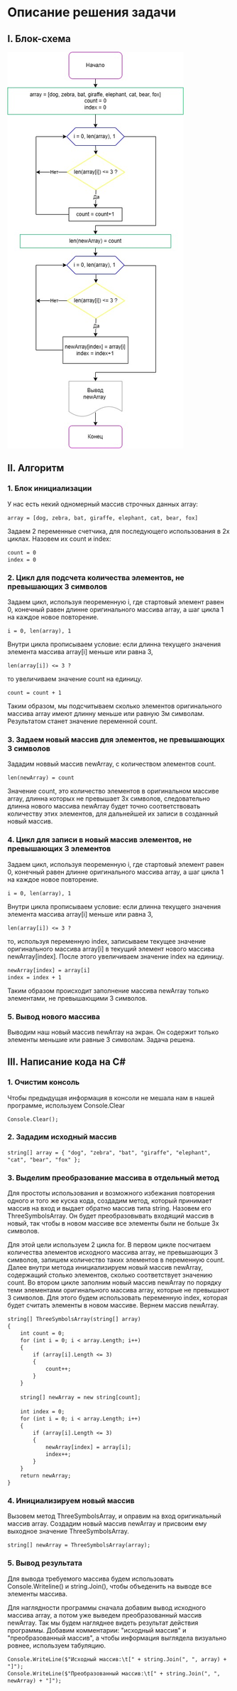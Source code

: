 # Описание решения задачи

## I. Блок-схема

![Block diagram](BlockDiagram.png)

## II. Алгоритм

### 1. Блок инициализации 

У нас есть некий одномерный массив строчных данных array:
```
array = [dog, zebra, bat, giraffe, elephant, cat, bear, fox]
```
Задаем 2 переменные счетчика, для последующего использования в 2х циклах. Назовем их count и index:
```
count = 0
index = 0
```
### 2. Цикл для подсчета количества элементов, не превышающих 3 символов

Задаем цикл, используя пеоременную i, где стартовый элемент равен 0, конечный равен длинне оригинального массива array, а шаг цикла 1 на каждое новое повторение.
```
i = 0, len(array), 1
```

Внутри цикла прописываем условие: если длинна текущего значения элемента массива array[i] меньше или равна 3,
```
len(array[i]) <= 3 ?
```

то увеличиваем значение count на единицу.
```
count = count + 1
```
Таким образом, мы подсчитываем сколько элементов оригинального массива array имеют длинну меньше или равную 3м символам. Результатом станет значение переменной count.

### 3. Задаем новый массив для элементов, не превышающих 3 символов

Зададим новвый массив newArray, с количеством элементов count.
```
len(newArray) = count
```

Значение count, это количество элементов в оригинальном массиве array, длинна которых не превышает 3х символов, следовательно длинна нового массива newArray будет точно соответствовать количеству этих элементов, для дальнейшей их записи в созданный новый массив.

### 4. Цикл для записи в новый массив элементов, не превышающих 3 элементов

Задаем цикл, используя пеоременную i, где стартовый элемент равен 0, конечный равен длинне оригинального массива array, а шаг цикла 1 на каждое новое повторение.
```
i = 0, len(array), 1
```

Внутри цикла прописываем условие: если длинна текущего значения элемента массива array[i] меньше или равна 3,
```
len(array[i]) <= 3 ?
```

то, используя переменную index, записываем текущее значение оригинального массива array[i] в текущий элемент нового массива newArray[index]. После этого увеличиваем значение index на единицу.
```
newArray[index] = array[i]
index = index + 1
```
Таким образом происходит заполнение массива newArray только элементами, не превышающими 3 символов.

### 5. Вывод нового массива

Выводим наш новый массив newArray на экран. Он содержит только элементы меньшие или равные 3 символам.
Задача решена.

## III. Написание кода на С#

### 1. Очистим консоль

Чтобы предыдущая информация в консоли не мешала нам в нашей программе, используем Console.Clear
```
Console.Clear();
```
### 2. Зададим исходный массив
```
string[] array = { "dog", "zebra", "bat", "giraffe", "elephant", "cat", "bear", "fox" };
```

### 3. Выделим преобразование массива в отдельный метод

Для простоты использования и возможного избежания повторения одного и того же куска кода, создадим метод, который принимает массив на вход и выдает обратно массив типа string. Назовем его ThreeSymbolsArray. Он будет преобразовывать входящий массив в новый, так чтобы в новом массиве все элементы были не больше 3х символов.

Для этой цели используем 2 цикла for. В первом цикле посчитаем количества элементов исходного массива array, не превышающих 3 символов, запишем количество таких элементов в переменную count. Далее внутри метода инициализируем новый массив newArray, содержащий столько элементов, сколько соответствует значению count. Во втором цикле заполним новый массив newArray по порядку теми элементами оригинального массива array, которые не превышают 3 символов. Для этого будем использовать переменную index, которая будет считать элементы в новом массиве. Вернем массив newArray.

```
string[] ThreeSymbolsArray(string[] array)
{
    int count = 0;
    for (int i = 0; i < array.Length; i++)
    {
        if (array[i].Length <= 3)
        {
            count++;
        }
    }

    string[] newArray = new string[count];

    int index = 0;
    for (int i = 0; i < array.Length; i++)
    {
        if (array[i].Length <= 3)
        {
            newArray[index] = array[i];
            index++;
        }
    }
    return newArray;
}
```
### 4. Инициализируем новый массив

Вызовем метод ThreeSymbolsArray, и оправим на вход оригинальный массив array. Создадим новый массив newArray и присвоим ему выходное значение ThreeSymbolsArray.
```
string[] newArray = ThreeSymbolsArray(array);
```

### 5. Вывод результата

Для вывода требуемого массива будем использовать Console.Writeline() и string.Join(), чтобы объеденить на выводе все элементы массива.

Для наглядности программы сначала добавим вывод исходного массива array, а потом уже выведем преобразованный массив newArray. Так мы будем нагляднее видеть результат действия программы. Добавим комментарии: "исходный массив" и "преобразованный массив", а чтобы информация выглядела визуально ровнее, используем табуляцию.
```
Console.WriteLine($"Исходный массив:\t[" + string.Join(", ", array) + "]");
Console.WriteLine($"Преобразованный массив:\t[" + string.Join(", ", newArray) + "]");
```
